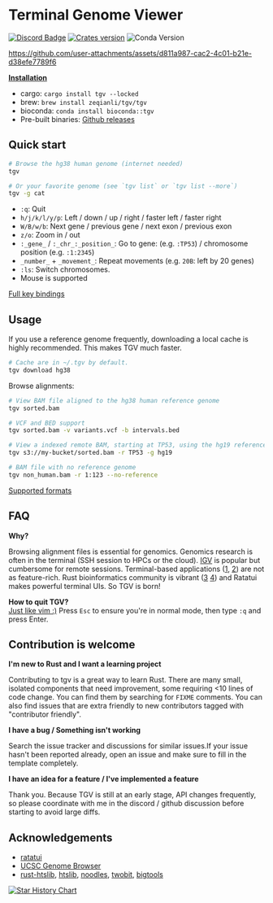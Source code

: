 # Terminal Genome Viewer

[![Discord Badge]][Discord Server] [![Crates version]](https://crates.io/crates/tgv) ![Conda Version](https://img.shields.io/conda/v/bioconda/tgv)

<https://github.com/user-attachments/assets/d811a987-cac2-4c01-b21e-d38efe7789f6>


[**Installation**](https://github.com/zeqianli/tgv/wiki/Installation)

- cargo: `cargo install tgv --locked`
- brew: `brew install zeqianli/tgv/tgv`
- bioconda: `conda install bioconda::tgv`
- Pre-built binaries: [Github releases](https://github.com/zeqianli/tgv/releases/)

## Quick start

```bash
# Browse the hg38 human genome (internet needed)
tgv

# Or your favorite genome (see `tgv list` or `tgv list --more`)
tgv -g cat 
```

- `:q`: Quit
- `h/j/k/l/y/p`: Left / down / up / right / faster left / faster right
- `W/B/w/b`: Next gene / previous gene / next exon / previous exon
- `z/o`: Zoom in / out
- `:_gene_` / `:_chr_:_position_`: Go to gene: (e.g. `:TP53`) / chromosome position (e.g. `:1:2345`)
- `_number_` + `_movement_`: Repeat movements (e.g. `20B`: left by 20 genes)
- `:ls`: Switch chromosomes.
- Mouse is supported

[Full key bindings](https://github.com/zeqianli/tgv/wiki/Usage)

## Usage

If you use a reference genome frequently, downloading a local cache is highly recommended. This makes TGV much faster.

```bash
# Cache are in ~/.tgv by default.
tgv download hg38
```

Browse alignments:

```bash
# View BAM file aligned to the hg38 human reference genome
tgv sorted.bam

# VCF and BED support
tgv sorted.bam -v variants.vcf -b intervals.bed

# View a indexed remote BAM, starting at TP53, using the hg19 reference genome
tgv s3://my-bucket/sorted.bam -r TP53 -g hg19

# BAM file with no reference genome
tgv non_human.bam -r 1:123 --no-reference
```

[Supported formats](https://github.com/zeqianli/tgv/wiki/Usage)

## FAQ

**Why?**

Browsing alignment files is essential for genomics. Genomics research is often in the terminal (SSH session to HPCs or the cloud). [IGV](https://github.com/igvteam/igv) is popular but cumbersome for remote sessions. Terminal-based applications ([1](https://github.com/dariober/ASCIIGenomecu), [2](https://www.htslib.org/doc/samtools-tview.html)) are not as feature-rich. Rust bioinformatics community is vibrant ([3](https://lh3.github.io/2024/03/05/what-high-performance-language-to-learn) [4](https://github.com/sharkLoc/rust-in-bioinformatics)) and Ratatui makes powerful terminal UIs. So TGV is born!

**How to quit TGV?**  
[Just like vim :)](https://stackoverflow.com/questions/11828270/how-do-i-exit-vim) Press `Esc` to ensure you're in normal mode, then type `:q` and press Enter.

## Contribution is welcome
 
**I'm new to Rust and I want a learning project**

Contributing to tgv is a great way to learn Rust. There are many small, isolated components that need improvement, some requiring <10 lines of code change. You can find them by searching for `FIXME` comments. You can also find issues that are extra friendly to new contributors tagged with "contributor friendly".

**I have a bug / Something isn't working**

Search the issue tracker and discussions for similar issues.If your issue hasn't been reported already, open an issue and make sure to fill in the template completely.

**I have an idea for a feature / I've implemented a feature**

Thank you. Because TGV is still at an early stage, API changes frequently, so please coordinate with me in the discord / github discussion before starting to avoid large diffs.

## Acknowledgements

- [ratatui](https://ratatui.rs/)
- [UCSC Genome Browser](https://genome.ucsc.edu/)
- [rust-htslib](https://github.com/rust-bio/rust-htslib), [htslib](https://github.com/samtools/htslib), [noodles](https://github.com/zaeleus/noodles), [twobit](https://github.com/jbethune/rust-twobit), [bigtools](https://github.com/jackh726/bigtools)

[![Star History Chart](https://api.star-history.com/svg?repos=zeqianli/tgv&type=Date)](https://www.star-history.com/#zeqianli/tgv&Date)

[Discord Badge]: https://img.shields.io/discord/1358313687399792662?label=discord&logo=discord&style=flat-square&color=1370D3&logoColor=1370D3
[Discord Server]: https://discord.gg/rZkgjHqPR8
[Crates version]: https://img.shields.io/crates/v/tgv
